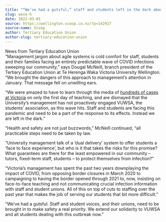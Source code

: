 ```yaml
---
title: "“We’ve had a gutsful;” staff and students left in the dark about covid outbreak at VUW"
slug: weve-h
date: 2022-03-01
source: https://wellington.scoop.co.nz/?p=142917
source-name: Scoop
author: Tertiary Education Union
author-slug: tertiary-education-union
---
```

<p>News from Tertiary Education Union<br>
“Management jargon about agile systems is cold comfort for staff, students and their families facing an entirely predictable wave of COVID infections sweeping our community,” says Dougal McNeill, branch president of the Tertiary Education Union at Te Herenga Waka Victoria University Wellington. “We brought the dangers of this approach to management’s attention in January. That message fell on unwilling ears. <span id="more-142917"></span></p>

<p>“We were amazed to have to learn through the media of <a href="https://www.stuff.co.nz/dominion-post/news/wellington/127904894/648-covid-cases-in-victoria-university-wellington-halls">hundreds of cases at Victoria</a> on only the first day of teaching, and are dismayed that the University’s management has not proactively engaged VUWSA, the students’ association, as this wave hits. Staff and students are facing this pandemic and need to be a part of the response to its effects. Instead we are left in the dark.”</p>

<p>“Health and safety are not just buzzwords,” McNeill continued, “all practicable steps need to be taken by law.<p>

<p>“University management talk of a ‘dual delivery’ system to offer students a ‘face to face experience’, but who is it that takes the risks for this promise? What guarantees are there for the least empowered in our community – tutors, fixed-term staff, students – to protect themselves from infection?”</p>

<p>“Victoria’s management has spent the past two years downplaying the impact of COVID, from opposing border closures in March 2020 to campaigning to having the border opened through 2021 to, now, insisting on face-to-face teaching and not communicating crucial infection information with staff and student unions. All of this on top of cuts to staffing over the past year that makes the job of serving our students that bit more difficult.”</p>

<p>“We’ve had a gutsful. Staff and student voices, and their unions, need to be brought in to make safety a real priority. We extend our solidarity to VUWSA and all students dealing with this outbreak now.”</p>